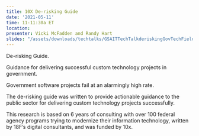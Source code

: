 ```yaml
---
title: 10X De-risking Guide
date: '2021-05-11'
time: 11-11:30a ET
location:
presenter: Vicki McFadden and Randy Hart
slides: "/assets/downloads/techtalks/GSAITTechTalkderiskingGovTechFieldGuides.pdf"
---
```


De-risking Guide.

Guidance for delivering successful custom technology projects in government.

Government software projects fail at an alarmingly high rate.

The de-risking guide was written to provide actionable guidance to the public sector for delivering custom technology projects successfully.

This research is based on 6 years of consulting with over 100 federal agency programs trying to modernize their information technology, written by 18F’s digital consultants, and was funded by 10x.
